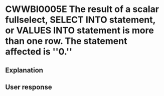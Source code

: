 # CWWBI0005E The result of a scalar fullselect, SELECT INTO statement, or VALUES INTO statement is more than one row. The statement affected is ''0.''

## Explanation

## User response